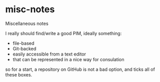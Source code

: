 # misc-notes
Miscellaneous notes

I really should find/write a good PIM, ideally something:
- file-based
- Git-backed
- easily accessible from a text editor
- that can be represented in a nice way for consulation

so for a start, a repository on GitHub is not a bad option, and ticks all of these boxes.